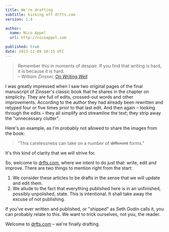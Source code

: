 ```yaml
---
title: We're drafting  
subtitle: kicking off drfts.com  
version: 1.4

author:
  name: Nico Appel
  url: http://nicoappel.com

published: true
date: 2013-12-09 10:15 UTC 
---
```


> Remember this in moments of despair. If you find that writing is hard, it is because it *is* hard.  
> *– William Zinsser, [On Writing Well](http://www.amazon.de/gp/product/B0090RVGW0/ref=as_li_ss_tl?ie=UTF8&camp=1638&creative=19454&creativeASIN=B0090RVGW0&linkCode=as2&tag=httpwwwimp09a-21)*

I was greatly impressed when I saw two original pages of the final manuscript of Zinsser's classic book that he shares in the chapter on simplicity. They are full of edits, crossed-out words and other improvements. According to the author they had already been rewritten and retyped four or five times prior to that last edit.
And then again – looking through the edits – they all simplify and streamline the text; they strip away the "unnecessary clutter". 

Here's an example, as I'm probably not allowed to share the images from the book:  
> "This carelessness can take on a number of ~~different~~ forms."  

It's this kind of clarity that we will strive for.  

So, welcome to [drfts.com](http://drfts.com), where we intent to do just that: write, edit and improve. There are two things to mention right from the start:

1. We consider these articles to be drafts in the sense that we will update and edit them.
2. We allude to the fact that everything published here is in an unfinished, possibly unpolished, state. This is intentional. It shall take away the excuse of not publishing.

If you've ever written and published, or "shipped" as Seth Godin calls it, you can probably relate to this.
We want to trick ourselves, not you, the reader. 

Welcome to [drfts.com](http://drfts.com) – we're finally drafting.